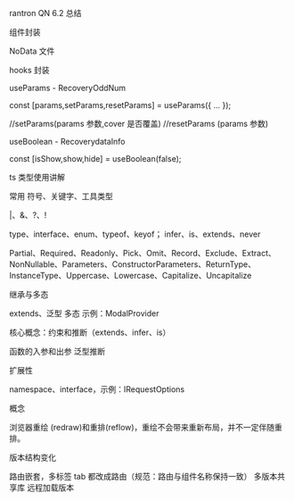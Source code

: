 rantron QN 6.2 总结

组件封装

NoData 文件

hooks 封装

useParams - RecoveryOddNum

const [params,setParams,resetParams] = useParams({ ... });

//setParams(params 参数,cover 是否覆盖)
//resetParams (params 参数)

useBoolean - RecoverydataInfo

const [isShow,show,hide] = useBoolean(false);

ts 类型使用讲解

常用 符号、关键字、工具类型

|、&、?、!

type、interface、enum、typeof、keyof；
infer、is、extends、never

Partial、Required、Readonly、Pick、Omit、Record、Exclude、Extract、NonNullable、Parameters、ConstructorParameters、ReturnType、InstanceType、Uppercase、Lowercase、Capitalize、Uncapitalize

继承与多态

extends、泛型
多态 示例：ModalProvider

核心概念：约束和推断（extends、infer、is）

函数的入参和出参
泛型推断

扩展性

namespace、interface，示例：IRequestOptions

概念

浏览器重绘 (redraw)和重排(reflow)，重绘不会带来重新布局，并不一定伴随重排。

版本结构变化

路由嵌套，多标签 tab 都改成路由（规范：路由与组件名称保持一致）
多版本共享库
远程加载版本
